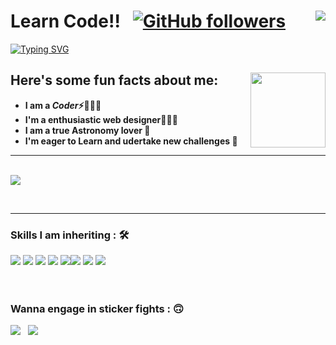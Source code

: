 # Learn Code!! &nbsp; [![GitHub followers](https://img.shields.io/github/followers/ilearn-code.svg?style=social&label=Followers)](https://github.com/ilearn-code?tab=followers)  <img align="right" src="https://profile-counter.glitch.me/ilearn-code/count.svg" />
[![Typing SVG](https://readme-typing-svg.herokuapp.com?font=Architects+Daughter&color=63C5DA&size=30&lines=Hey!+It's+Satyam!;I'm+a+learning+developer...;I'm+a+CRAZY+Badminton+Player;And+I'm+a+proud+GitHub+user)](https://git.io/typing-svg)

## Here's some fun facts about me: <img width="120" align="right" src="https://user-images.githubusercontent.com/83504276/146778999-93e901fd-80eb-4118-8a0d-39df011e32b4.png">

  -  **I am a ***Coder***⚡🧙🏻‍♂️**
  -  **I'm a enthusiastic web designer👩🏻‍💻**
  -  **I am a true Astronomy lover 🔬**
  -  **I'm eager to Learn and udertake new challenges 🌊**

<hr><br>

<img align="center" src="http://github-readme-streak-stats.herokuapp.com?user=ilearn-code&theme=dark&date_format=M%20j%5B%2C%20Y%5D&background=0A0015&fire=00B1DD&ring=00C0DD&currStreakLabel=00C6DD">
     
<br><hr>

### Skills I am inheriting : 🛠

<img src="https://img.shields.io/badge/Java-%23FF0000.svg?&style=for-the-badge&logo=java&logoColor=white">
<img src="https://img.shields.io/badge/javascript%20-%23323330.svg?&style=for-the-badge&logo=javascript&logoColor=%23F7DF1E">  
<img src="https://img.shields.io/badge/PHP-%23777BB4.svg?&style=for-the-badge&logo=php&logoColor=white">  <img src="https://img.shields.io/badge/html5%20-%23E34F26.svg?&style=for-the-badge&logo=html5&logoColor=white">   <img src="https://img.shields.io/badge/css3%20-%231572B6.svg?&style=for-the-badge&logo=css3&logoColor=white"><img src="https://img.shields.io/badge/bootstrap%20-%23563D7C.svg?&style=for-the-badge&logo=bootstrap&logoColor=white">   <img src="https://img.shields.io/badge/git%20-%23F05033.svg?&style=for-the-badge&logo=git&logoColor=white"/>   <img src="http://img.shields.io/badge/-VS%20Code-000000?style=for-the-badge&logo=Visual-studio-code&logoColor=blue">
<br><br><br>

### Wanna engage in sticker fights : :upside_down_face:
<a href="mailto:satyamyadavv931@gmail.co "><img src="https://img.shields.io/badge/Gmail-D14836?style=for-the-badge&logo=gmail&logoColor=white"></a> &nbsp;  <a href=""><img src="https://img.shields.io/badge/website-000000?style=for-the-badge&logo=About.me&logoColor=white"></a>
  
